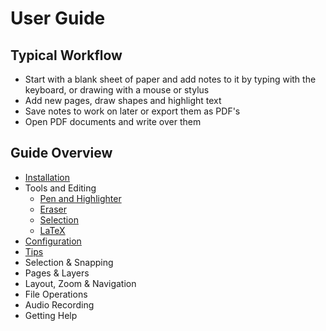 # User Guide
## Typical Workflow
- Start with a blank sheet of paper and add notes to it by typing with the keyboard, or drawing with a mouse or stylus
- Add new pages, draw shapes and highlight text
- Save notes to work on later or export them as PDF's
- Open PDF documents and write over them

## Guide Overview
- [Installation](../installation.md)
- Tools and Editing
    - [Pen and Highlighter](tools/pen.md)
    - [Eraser](tools/eraser.md)
    - [Selection](tools/selecsnap.md)
    - [LaTeX](tools/latex.md)
- [Configuration](config.md)
- [Tips](tips.md)
- Selection & Snapping
- Pages & Layers
- Layout, Zoom & Navigation
- File Operations
- Audio Recording
- Getting Help
